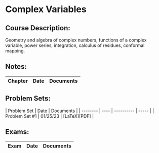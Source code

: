 # Complex Variables
## Course Description: 
Geometry and algebra of complex numbers, functions of a complex variable, power series, integration, calculus of residues, conformal mapping.

## Notes:
| Chapter | Date | Documents |
| ------- | ---- | --------- |

## Problem Sets:
| Problem Set | Date | Documents |
| -------- | ---- | ---------- | ----- |
| Problem Set #1 | 01/25/23 | [LaTeX][PDF] |

## Exams:
| Exam | Date | Documents |
| ---- | ---- | --------- |

